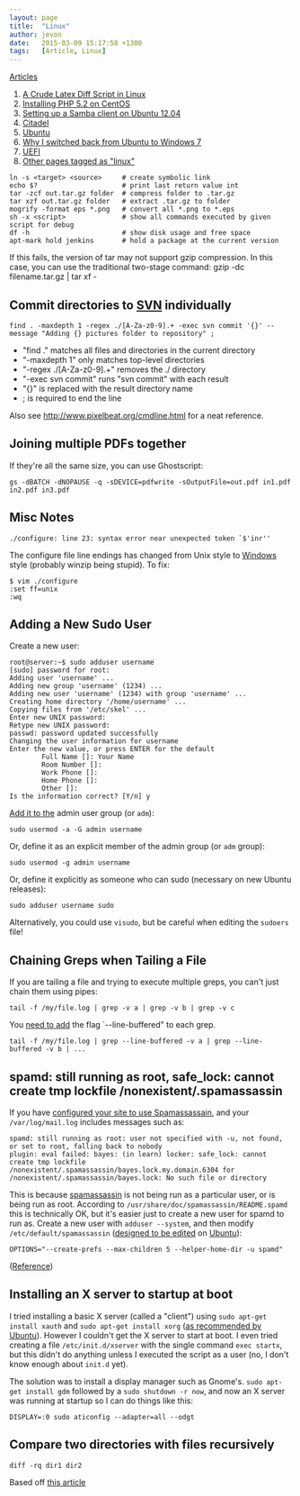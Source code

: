 ```yaml
---
layout: page
title:  "Linux"
author: jevon
date:   2015-03-09 15:17:58 +1300
tags:   [Article, Linux]
---
```


[Articles](Articles.md)

1. [A Crude Latex Diff Script in Linux](A_Crude_Latex_Diff_Script_in_Linux.md)
1. [Installing PHP 5.2 on CentOS](Installing_PHP_5.2_on_CentOS.md)
1. [Setting up a Samba client on Ubuntu 12.04](Setting_up_a_Samba_client_on_Ubuntu_12.04.md)
1. [Citadel](Citadel.md)
1. [Ubuntu](Ubuntu.md)
1. [Why I switched back from Ubuntu to Windows 7](Why_I_switched_back_from_Ubuntu_to_Windows_7.md)
1. [UEFI](UEFI.md)
1. <a href="http://www.delicious.com/jevonwright/linux" class="delicious">Other pages tagged as "linux"</a>

```
ln -s <target> <source>     # create symbolic link
echo $?                     # print last return value int
tar -zcf out.tar.gz folder  # compress folder to .tar.gz
tar xzf out.tar.gz folder   # extract .tar.gz to folder
mogrify -format eps *.png   # convert all *.png to *.eps
sh -x <script>              # show all commands executed by given script for debug
df -h                       # show disk usage and free space
apt-mark hold jenkins       # hold a package at the current version
```

If this fails, the version of tar may not support gzip compression. In this case, you can use the traditional two-stage command:
gzip -dc filename.tar.gz | tar xf -

## Commit directories to [SVN](SVN.md) individually
```
find . -maxdepth 1 -regex ./[A-Za-z0-9].+ -exec svn commit '{}' --message "Adding {} pictures folder to repository" ;
```

* "find ." matches all files and directories in the current directory
* "-maxdepth 1" only matches top-level directories
* "-regex ./[A-Za-z0-9].+" removes the ./ directory
* "-exec svn commit" runs "svn commit" with each result
* "{}" is replaced with the result directory name
* ; is required to end the line

Also see http://www.pixelbeat.org/cmdline.html for a neat reference.

## Joining multiple PDFs together
If they're all the same size, you can use Ghostscript:

```
gs -dBATCH -dNOPAUSE -q -sDEVICE=pdfwrite -sOutputFile=out.pdf in1.pdf in2.pdf in3.pdf
```

## Misc Notes
```
./configure: line 23: syntax error near unexpected token `$'inr''
```

The configure file line endings has changed from Unix style to [Windows](Windows.md) style (probably winzip being stupid). To fix:

```
$ vim ./configure
:set ff=unix
:wq
```

## Adding a New Sudo User
Create a new user:

```
root@server:~$ sudo adduser username
[sudo] password for root:
Adding user 'username' ...
Adding new group 'username' (1234) ...
Adding new user 'username' (1234) with group 'username' ...
Creating home directory '/home/username' ...
Copying files from '/etc/skel' ...
Enter new UNIX password:
Retype new UNIX password:
passwd: password updated successfully
Changing the user information for username
Enter the new value, or press ENTER for the default
        Full Name []: Your Name
        Room Number []:
        Work Phone []: 
        Home Phone []:
        Other []: 
Is the information correct? [Y/n] y
```

<a href="http://www.ubuntuka.com/add-user-to-existing-group-ubuntu/">Add it to the</a> admin user group (or `adm`):

`sudo usermod -a -G admin username`

Or, define it as an explicit member of the admin group (or `adm` group):

`sudo usermod -g admin username`

Or, define it explicitly as someone who can sudo (necessary on new Ubuntu releases):

`sudo adduser username sudo`

Alternatively, you could use `visudo`, but be careful when editing the `sudoers` file!

## Chaining Greps when Tailing a File
If you are tailing a file and trying to execute multiple greps, you can't just chain them using pipes:

```
tail -f /my/file.log | grep -v a | grep -v b | grep -v c
```

You <a href="https://makandracards.com/makandra/5403-how-to-combine-greps-on-log-files-opened-with-tail-f">need to add</a> the flag `--line-buffered" to each grep.

```
tail -f /my/file.log | grep --line-buffered -v a | grep --line-buffered -v b | ...
```

## spamd: still running as root, safe_lock: cannot create tmp lockfile /nonexistent/.spamassassin
If you have <a href="http://library.linode.com/email/citadel/ubuntu-10.04-lucid#sph_enabling-spamassassin-filtering">configured your site to use Spamassassain</a>, and your `/var/log/mail.log` includes messages such as:

```
spamd: still running as root: user not specified with -u, not found, or set to root, falling back to nobody
plugin: eval failed: bayes: (in learn) locker: safe_lock: cannot create tmp lockfile /nonexistent/.spamassassin/bayes.lock.my.domain.6304 for /nonexistent/.spamassassin/bayes.lock: No such file or directory
```

This is because [spamassassin](spamassassin.md) is not being run as a particular user, or is being run as root. According to `/usr/share/doc/spamassassin/README.spamd` this is technically OK, but it's easier just to create a new user for spamd to run as. Create a new user with `adduser --system`, and then modify `/etc/default/spamassassin` (<a href="http://superuser.com/questions/354944/what-is-the-purpose-of-etc-default">designed to be edited</a> on [Ubuntu](Ubuntu.md)):

```
OPTIONS="--create-prefs --max-children 5 --helper-home-dir -u spamd"
```

(<a href="http://www.webhostingtalk.com/showthread.php?t=879143">Reference</a>)

## Installing an X server to startup at boot
I tried installing a basic X server (called a "client") using `sudo apt-get install xauth` and `sudo apt-get install xorg` (<a href="https://help.ubuntu.com/community/ServerGUI">as recommended by Ubuntu</a>). However I couldn't get the X server to start at boot. I even tried creating a file `/etc/init.d/xserver` with the single command `exec startx`, but this didn't do anything unless I executed the script as a user (no, I don't know enough about `init.d` yet).

The solution was to install a display manager such as Gnome's. `sudo apt-get install gdm` followed by a `sudo shutdown -r now`, and now an X server was running at startup so I can do things like this:

```
DISPLAY=:0 sudo aticonfig --adapter=all --odgt
```

## Compare two directories with files recursively

```
diff -rq dir1 dir2
```

Based off <a href="http://lifehacker.com/compare-the-contents-of-two-folders-with-the-diff-comma-598872057">this article</a>
